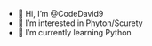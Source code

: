 - 👋 Hi, I’m @CodeDavid9
- 👀 I’m interested in Phyton/Scurety
- 🌱 I’m currently learning Python


<!---
CodeDavid9/CodeDavid9 is a ✨ special ✨ repository because its `README.md` (this file) appears on your GitHub profile.
You can click the Preview link to take a look at your changes.
--->
